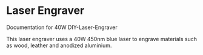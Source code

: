 # Laser Engraver
Documentation for 40W DIY-Laser-Engraver

This laser engraver uses a 40W 450nm blue laser to engrave materials such as wood, leather and anodized aluminium.
